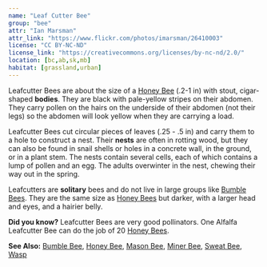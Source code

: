 ```yaml
---
name: "Leaf Cutter Bee"
group: "bee"
attr: "Ian Marsman"
attr_link: "https://www.flickr.com/photos/imarsman/26410003"
license: "CC BY-NC-ND"
license_link: "https://creativecommons.org/licenses/by-nc-nd/2.0/"
location: [bc,ab,sk,mb]
habitat: [grassland,urban]
---
```

Leafcutter Bees are about the size of a [Honey Bee](/insects/honeybee) (.2-1 in) with stout, cigar-shaped **bodies**. They are black with pale-yellow stripes on their abdomen. They carry pollen on the hairs on the underside of their abdomen (not their legs) so the abdomen will look yellow when they are carrying a load.

Leafcutter Bees cut circular pieces of leaves (.25 - .5 in) and carry them to a hole to construct a nest. Their **nests** are often in rotting wood, but they can also be found in snail shells or holes in a concrete wall, in the ground, or in a plant stem. The nests contain several cells, each of which contains a lump of pollen and an egg. The adults overwinter in the nest, chewing their way out in the spring.

Leafcutters are **solitary** bees and do not live in large groups like [Bumble Bees](/insects/bumbee). They are the same size as [Honey Bees](/insects/honeybee) but darker, with a larger head and eyes, and a hairier belly.

**Did you know?** Leafcutter Bees are very good pollinators. One Alfalfa Leafcutter Bee can do the job of 20 [Honey Bees](/insects/honeybee).

<!-- generated, do not edit -->
**See Also:**
[Bumble Bee](/insects/bumbee),
[Honey Bee](/insects/honeybee),
[Mason Bee](/insects/masonbee),
[Miner Bee](/insects/minerbee),
[Sweat Bee](/insects/sweatbee),
[Wasp](/insects/wasp)
